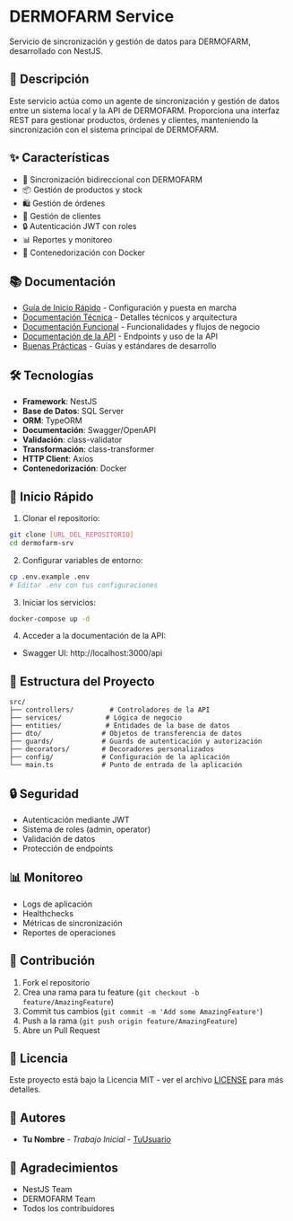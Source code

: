 # DERMOFARM Service

Servicio de sincronización y gestión de datos para DERMOFARM, desarrollado con NestJS.

## 🚀 Descripción

Este servicio actúa como un agente de sincronización y gestión de datos entre un sistema local y la API de DERMOFARM. Proporciona una interfaz REST para gestionar productos, órdenes y clientes, manteniendo la sincronización con el sistema principal de DERMOFARM.

## ✨ Características

- 🔄 Sincronización bidireccional con DERMOFARM
- 📦 Gestión de productos y stock
- 🛍️ Gestión de órdenes
- 👥 Gestión de clientes
- 🔒 Autenticación JWT con roles
- 📊 Reportes y monitoreo
- 🐳 Contenedorización con Docker

## 📚 Documentación

- [Guía de Inicio Rápido](documentation/QUICKSTART.md) - Configuración y puesta en marcha
- [Documentación Técnica](documentation/TECHNICAL.md) - Detalles técnicos y arquitectura
- [Documentación Funcional](documentation/FUNCTIONAL.md) - Funcionalidades y flujos de negocio
- [Documentación de la API](documentation/API.md) - Endpoints y uso de la API
- [Buenas Prácticas](documentation/BEST_PRACTICES.md) - Guías y estándares de desarrollo

## 🛠️ Tecnologías

- **Framework**: NestJS
- **Base de Datos**: SQL Server
- **ORM**: TypeORM
- **Documentación**: Swagger/OpenAPI
- **Validación**: class-validator
- **Transformación**: class-transformer
- **HTTP Client**: Axios
- **Contenedorización**: Docker

## 🚀 Inicio Rápido

1. Clonar el repositorio:

```bash
git clone [URL_DEL_REPOSITORIO]
cd dermofarm-srv
```

2. Configurar variables de entorno:

```bash
cp .env.example .env
# Editar .env con tus configuraciones
```

3. Iniciar los servicios:

```bash
docker-compose up -d
```

4. Acceder a la documentación de la API:

- Swagger UI: http://localhost:3000/api

## 📁 Estructura del Proyecto

```
src/
├── controllers/         # Controladores de la API
├── services/           # Lógica de negocio
├── entities/           # Entidades de la base de datos
├── dto/               # Objetos de transferencia de datos
├── guards/            # Guards de autenticación y autorización
├── decorators/        # Decoradores personalizados
├── config/            # Configuración de la aplicación
└── main.ts            # Punto de entrada de la aplicación
```

## 🔒 Seguridad

- Autenticación mediante JWT
- Sistema de roles (admin, operator)
- Validación de datos
- Protección de endpoints

## 📊 Monitoreo

- Logs de aplicación
- Healthchecks
- Métricas de sincronización
- Reportes de operaciones

## 🤝 Contribución

1. Fork el repositorio
2. Crea una rama para tu feature (`git checkout -b feature/AmazingFeature`)
3. Commit tus cambios (`git commit -m 'Add some AmazingFeature'`)
4. Push a la rama (`git push origin feature/AmazingFeature`)
5. Abre un Pull Request

## 📝 Licencia

Este proyecto está bajo la Licencia MIT - ver el archivo [LICENSE](LICENSE) para más detalles.

## 👥 Autores

- **Tu Nombre** - _Trabajo Inicial_ - [TuUsuario](https://github.com/TuUsuario)

## 🙏 Agradecimientos

- NestJS Team
- DERMOFARM Team
- Todos los contribuidores
